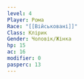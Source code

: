 ```yaml
---
level: 4
Player: Рома
Race: "[[Військовані]]"
Class: Клірик
Gender: Чоловік/Жінка
hp: 15
ac: 16
modifier: 0
pasperc: 13
---
```

